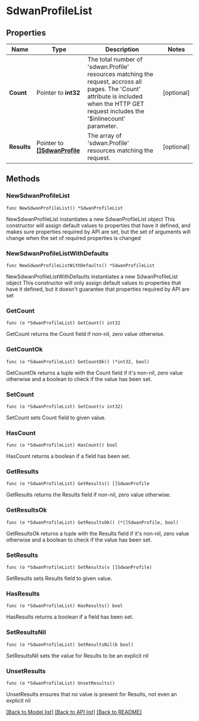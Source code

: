 # SdwanProfileList

## Properties

Name | Type | Description | Notes
------------ | ------------- | ------------- | -------------
**Count** | Pointer to **int32** | The total number of &#39;sdwan.Profile&#39; resources matching the request, accross all pages. The &#39;Count&#39; attribute is included when the HTTP GET request includes the &#39;$inlinecount&#39; parameter. | [optional] 
**Results** | Pointer to [**[]SdwanProfile**](sdwan.Profile.md) | The array of &#39;sdwan.Profile&#39; resources matching the request. | [optional] 

## Methods

### NewSdwanProfileList

`func NewSdwanProfileList() *SdwanProfileList`

NewSdwanProfileList instantiates a new SdwanProfileList object
This constructor will assign default values to properties that have it defined,
and makes sure properties required by API are set, but the set of arguments
will change when the set of required properties is changed

### NewSdwanProfileListWithDefaults

`func NewSdwanProfileListWithDefaults() *SdwanProfileList`

NewSdwanProfileListWithDefaults instantiates a new SdwanProfileList object
This constructor will only assign default values to properties that have it defined,
but it doesn't guarantee that properties required by API are set

### GetCount

`func (o *SdwanProfileList) GetCount() int32`

GetCount returns the Count field if non-nil, zero value otherwise.

### GetCountOk

`func (o *SdwanProfileList) GetCountOk() (*int32, bool)`

GetCountOk returns a tuple with the Count field if it's non-nil, zero value otherwise
and a boolean to check if the value has been set.

### SetCount

`func (o *SdwanProfileList) SetCount(v int32)`

SetCount sets Count field to given value.

### HasCount

`func (o *SdwanProfileList) HasCount() bool`

HasCount returns a boolean if a field has been set.

### GetResults

`func (o *SdwanProfileList) GetResults() []SdwanProfile`

GetResults returns the Results field if non-nil, zero value otherwise.

### GetResultsOk

`func (o *SdwanProfileList) GetResultsOk() (*[]SdwanProfile, bool)`

GetResultsOk returns a tuple with the Results field if it's non-nil, zero value otherwise
and a boolean to check if the value has been set.

### SetResults

`func (o *SdwanProfileList) SetResults(v []SdwanProfile)`

SetResults sets Results field to given value.

### HasResults

`func (o *SdwanProfileList) HasResults() bool`

HasResults returns a boolean if a field has been set.

### SetResultsNil

`func (o *SdwanProfileList) SetResultsNil(b bool)`

 SetResultsNil sets the value for Results to be an explicit nil

### UnsetResults
`func (o *SdwanProfileList) UnsetResults()`

UnsetResults ensures that no value is present for Results, not even an explicit nil

[[Back to Model list]](../README.md#documentation-for-models) [[Back to API list]](../README.md#documentation-for-api-endpoints) [[Back to README]](../README.md)


